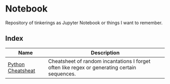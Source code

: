 # Notebook

Repository of tinkerings as Jupyter Notebook or things I want to remember.

## Index

| Name | Description |
| --- | --- |
| [Python Cheatsheat](https://github.com/jpignata/notebook/blob/main/Python%20Cheatsheet.ipynb) | Cheatsheet of random incantations I forget often like regex or generating certain sequences. |